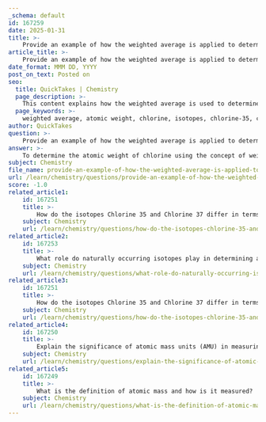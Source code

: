 ```yaml
---
_schema: default
id: 167259
date: 2025-01-31
title: >-
    Provide an example of how the weighted average is applied to determine the atomic weight of chlorine.
article_title: >-
    Provide an example of how the weighted average is applied to determine the atomic weight of chlorine.
date_format: MMM DD, YYYY
post_on_text: Posted on
seo:
  title: QuickTakes | Chemistry
  page_description: >-
    This content explains how the weighted average is used to determine the atomic weight of chlorine by calculating the contributions of its isotopes based on their natural abundances.
  page_keywords: >-
    weighted average, atomic weight, chlorine, isotopes, chlorine-35, chlorine-37, natural abundance, atomic mass, AMU, calculation, chemical reactions, molecular weight, isotopes distribution, radiometric dating, nuclear medicine
author: QuickTakes
question: >-
    Provide an example of how the weighted average is applied to determine the atomic weight of chlorine.
answer: >-
    To determine the atomic weight of chlorine using the concept of weighted average, we consider its two stable isotopes: chlorine-35 and chlorine-37. Here’s how the calculation is performed step-by-step:\n\n1. **Identify Isotopes and Their Atomic Masses**:\n   - Chlorine-35 has an atomic mass of 35 AMU.\n   - Chlorine-37 has an atomic mass of 37 AMU.\n\n2. **Determine the Natural Abundance of Each Isotope**:\n   - Chlorine-35: approximately 75% (or 0.75 as a decimal).\n   - Chlorine-37: approximately 25% (or 0.25 as a decimal).\n\n3. **Calculate the Weighted Average**:\n   The atomic weight can be calculated using the formula for the weighted average:\n\n   $$\n   \text{Atomic Weight} = (m_1 \cdot a_1) + (m_2 \cdot a_2)\n   $$\n\n   where $ m_1 $ and $ m_2 $ are the atomic masses of the isotopes, and $ a_1 $ and $ a_2 $ are their respective abundances.\n\n   Plugging in the values for chlorine:\n\n   $$\n   \text{Atomic Weight} = (35 \, \text{AMU} \cdot 0.75) + (37 \, \text{AMU} \cdot 0.25)\n   $$\n\n   Performing the calculations:\n\n   $$\n   \text{Atomic Weight} = 26.25 + 9.25 = 35.5 \, \text{AMU}\n   $$\n\nThus, the atomic weight of chlorine is approximately 35.5 AMU. This value reflects the higher abundance of chlorine-35 compared to chlorine-37, which is why the atomic weight is closer to 35 than to 37.\n\n### Importance of the Weighted Average in Atomic Weight\nUnderstanding the weighted average of atomic weight is crucial for several reasons:\n- It helps predict how elements behave in chemical reactions.\n- Accurate molecular weight calculations are essential for determining molecular formulas.\n- Knowledge of isotopes and their abundances is important in various scientific fields, including radiometric dating and nuclear medicine.\n\nIn summary, the weighted average calculation provides a meaningful representation of the atomic weight of an element, taking into account the natural distribution of its isotopes.
subject: Chemistry
file_name: provide-an-example-of-how-the-weighted-average-is-applied-to-determine-the-atomic-weight-of-chlorine.md
url: /learn/chemistry/questions/provide-an-example-of-how-the-weighted-average-is-applied-to-determine-the-atomic-weight-of-chlorine
score: -1.0
related_article1:
    id: 167251
    title: >-
        How do the isotopes Chlorine 35 and Chlorine 37 differ in terms of atomic mass?
    subject: Chemistry
    url: /learn/chemistry/questions/how-do-the-isotopes-chlorine-35-and-chlorine-37-differ-in-terms-of-atomic-mass
related_article2:
    id: 167253
    title: >-
        What role do naturally occurring isotopes play in determining atomic weight?
    subject: Chemistry
    url: /learn/chemistry/questions/what-role-do-naturally-occurring-isotopes-play-in-determining-atomic-weight
related_article3:
    id: 167251
    title: >-
        How do the isotopes Chlorine 35 and Chlorine 37 differ in terms of atomic mass?
    subject: Chemistry
    url: /learn/chemistry/questions/how-do-the-isotopes-chlorine-35-and-chlorine-37-differ-in-terms-of-atomic-mass
related_article4:
    id: 167250
    title: >-
        Explain the significance of atomic mass units (AMU) in measuring atomic mass.
    subject: Chemistry
    url: /learn/chemistry/questions/explain-the-significance-of-atomic-mass-units-amu-in-measuring-atomic-mass
related_article5:
    id: 167249
    title: >-
        What is the definition of atomic mass and how is it measured?
    subject: Chemistry
    url: /learn/chemistry/questions/what-is-the-definition-of-atomic-mass-and-how-is-it-measured
---
```


&nbsp;